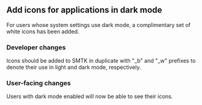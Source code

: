 ## Add icons for applications in dark mode

For users whose system settings use dark mode, a complimentary set of
white icons has been added.

### Developer changes

Icons should be added to SMTK in duplicate with "_b" and "_w" prefixes
to denote their use in light and dark mode, respectively.

### User-facing changes

Users with dark mode enabled will now be able to see their icons.
